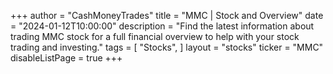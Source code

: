 +++
author = "CashMoneyTrades"
title = "MMC | Stock and Overview"
date = "2024-01-12T10:00:00"
description = "Find the latest information about trading MMC stock for a full financial overview to help with your stock trading and investing."
tags = [
   "Stocks",
]
layout = "stocks"
ticker = "MMC"
disableListPage = true
+++
